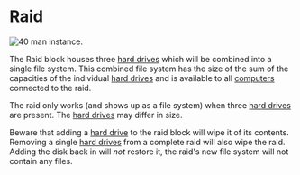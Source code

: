 # Raid

![40 man instance.](oredict:oc:raid)

The Raid block houses three [hard drives](../item/hdd1.md) which will be combined into a single file system. This combined file system has the size of the sum of the capacities of the individual [hard drives](../item/hdd1.md) and is available to all [computers](../general/computer.md) connected to the raid.

The raid only works (and shows up as a file system) when three [hard drives](../item/hdd1.md) are present. The [hard drives](../item/hdd1.md) may differ in size.

Beware that adding a [hard drive](../item/hdd1.md) to the raid block will wipe it of its contents. Removing a single [hard drives](../item/hdd1.md) from a complete raid will also wipe the raid. Adding the disk back in will *not* restore it, the raid's new file system will not contain any files.
